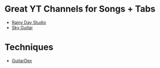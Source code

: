 # Great YT Channels for Songs + Tabs

- [Rainy Day Studio](https://www.youtube.com/@rainydaystudio77)
- [Sky Guitar](https://www.youtube.com/@SkyGuitar)

# Techniques

- [GuitarDex](https://guitardex.com/t)